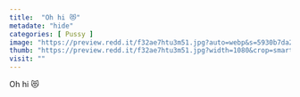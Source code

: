```yaml
---
title:  "Oh hi 😻"
metadate: "hide"
categories: [ Pussy ]
image: "https://preview.redd.it/f32ae7htu3m51.jpg?auto=webp&s=5930b7da2d335d1c65841515dd37a6b3c4edf4b9"
thumb: "https://preview.redd.it/f32ae7htu3m51.jpg?width=1080&crop=smart&auto=webp&s=db90ab6d3ffab3a301b7a344ae623c1862b96f0c"
visit: ""
---
```

Oh hi 😻
